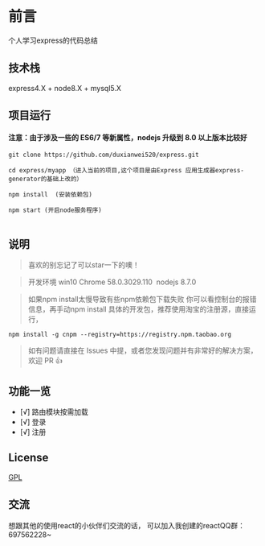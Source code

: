 # 前言
个人学习express的代码总结



## 技术栈

express4.X + node8.X + mysql5.X



## 项目运行

#### 注意：由于涉及一些的 ES6/7 等新属性，nodejs 升级到 8.0 以上版本比较好 

```
git clone https://github.com/duxianwei520/express.git  

cd express/myapp （进入当前的项目,这个项目是由Express 应用生成器express-generator的基础上改的）

npm install  (安装依赖包)

npm start (开启node服务程序)


```


## 说明

>  喜欢的别忘记了可以star一下的噢！ 

>  开发环境 win10  Chrome 58.0.3029.110  nodejs 8.7.0

>  如果npm install太慢导致有些npm依赖包下载失败 你可以看控制台的报错信息，再手动npm install 具体的开发包，推荐使用淘宝的注册源，直接运行，
```
npm install -g cnpm --registry=https://registry.npm.taobao.org 

```

>  如有问题请直接在 Issues 中提，或者您发现问题并有非常好的解决方案，欢迎 PR 👍



## 功能一览
- [√] 路由模块按需加载
- [√] 登录
- [√] 注册





## License

[GPL](https://github.com/duxianwei520/express/blob/master/COPYING)


## 交流
想跟其他的使用react的小伙伴们交流的话，
可以加入我创建的reactQQ群：697562228~
